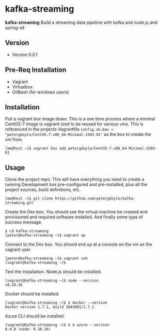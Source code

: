 
kafka-streaming
======
**kafka-streaming** Build a streaming data pipeline with kafka and node.js and spring-xd

## Version
* Version 0.0.1

## Pre-Req Installation
* Vagrant
* Virtualbox
* GitBash (for windows users)

## Installation
Pull a vagrant box image down. This is a one time process where a minimal CentOS-7 image is vagrant-ized to be reused for various vms. This is referenced in the projects Vagrantfile ```config.vm.box = "petergdoyle/CentOS-7-x86_64-Minimal-1503-01"``` as the box to create the vm from.
```
[me@host ~]$ vagrant box add petergdoyle/CentOS-7-x86_64-Minimal-1503-01
```

## Usage
Clone the project repo. This will have everything you need to create a running Development box pre-configured and pre-installed, plus all the project sources, build definitions, etc.
```console
[me@host ~]$ git clone https://github.com/petergdoyle/kafka-streaming.git
```

Create the Dev box. You should see the virtual machine be created and provisioned and required software installed. And finally some type of success message.
```console
$ cd kafka-streaming
[peter@kafka-streaming ~]$ vagrant up
```

Connect to the Dev box. You should end up at a console on the vm as the vagrant user.
```console
[peter@kafka-streaming ~]$ vagrant ssh
[vagrant@kafka-streaming ~]$
```

Test the installation.
Node.js should be installed.
```console
[vagrant@kafka-streaming ~]$ node --version
v0.10.36
```
Docker should be installed.
```console
[vagrant@kafka-streaming ~]$ $ docker --version
Docker version 1.7.1, build 3043001/1.7.1
```
Azure CLI should be installed.
```console
[vagrant@kafka-streaming ~]$ $ $ azure --version
0.9.8 (node: 0.10.36)
```
